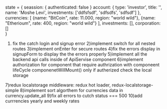 state = {
    seassion: { authenticated: false }
    account: {
        <!-- the account data -->
        type: 'investor',
        title: '',
        name: 'Moshe Levi',
        investments: ['ddfsfsdf', 'sdfsdfs', 'sdfsdf']
    },
    currencies: [
        {name: "BitCoin", rate: 11.000, region: "world wild"},
        {name: "Etherioum", rate: 400, region: "world wild"}
    ],
    investments: [],
    corporation: []  
 }

 1) fix the catch login and signup error
 2)implement switch for all nested routes
 3)implement onEnter for secure routes
4)fix the errors display in signupForm to display the the errors properly
5)implement all the backend api calls inside of ApiServise component
6)implement authorization for component that require authrization with componeent lifeCycle  componenetWillMount() only if autherized check the local storage


7)redux localstorage middleware: redux hot loader, redux-localstorage-simple 
8)implement sort algorthem for currencies data in currency.update_all
9)fix all errors to cutch status === 500
10)add currrencies yearly and weekly rates